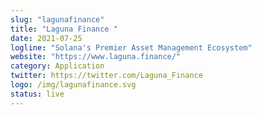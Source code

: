 ```yaml
---
slug: "lagunafinance"
title: "Laguna Finance "
date: 2021-07-25
logline: "Solana's Premier Asset Management Ecosystem"
website: "https://www.laguna.finance/"
category: Application
twitter: https://twitter.com/Laguna_Finance
logo: /img/lagunafinance.svg
status: live
---
```


